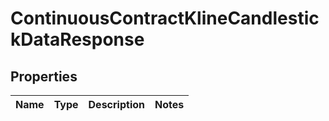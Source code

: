 

# ContinuousContractKlineCandlestickDataResponse


## Properties

| Name | Type | Description | Notes |
|------------ | ------------- | ------------- | -------------|



